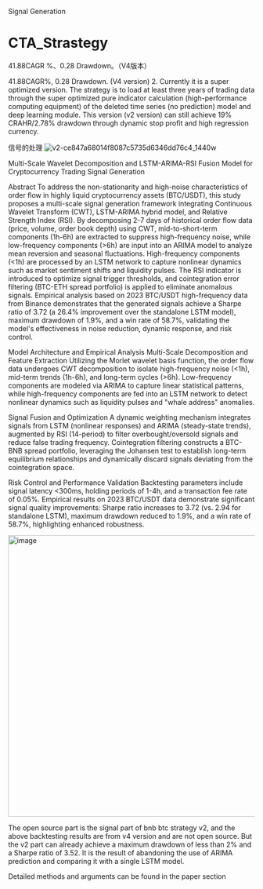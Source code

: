 Signal Generation
# CTA_Strastegy

41.88CAGR %、0.28 Drawdown。（V4版本）


41.88CAGR%, 0.28 Drawdown. (V4 version)
2. Currently it is a super optimized version. The strategy is to load at least three years of trading data through the super optimized pure indicator calculation (high-performance computing equipment) of the deleted time series (no prediction) model and deep learning module. This version (v2 version) can still achieve 19% CRAHR/2.78% drawdown through dynamic stop profit and high regression currency.




信号的处理
![v2-ce847a68014f8087c5735d6346dd76c4_1440w](https://github.com/user-attachments/assets/0b2694b2-09a7-4951-979e-bcf343a5afc3)

Multi-Scale Wavelet Decomposition and LSTM-ARIMA-RSI Fusion Model for Cryptocurrency Trading Signal Generation

Abstract
To address the non-stationarity and high-noise characteristics of order flow in highly liquid cryptocurrency assets (BTC/USDT), this study proposes a multi-scale signal generation framework integrating Continuous Wavelet Transform (CWT), LSTM-ARIMA hybrid model, and Relative Strength Index (RSI). By decomposing 2-7 days of historical order flow data (price, volume, order book depth) using CWT, mid-to-short-term components (1h-6h) are extracted to suppress high-frequency noise, while low-frequency components (>6h) are input into an ARIMA model to analyze mean reversion and seasonal fluctuations. High-frequency components (<1h) are processed by an LSTM network to capture nonlinear dynamics such as market sentiment shifts and liquidity pulses. The RSI indicator is introduced to optimize signal trigger thresholds, and cointegration error filtering (BTC-ETH spread portfolio) is applied to eliminate anomalous signals. Empirical analysis based on 2023 BTC/USDT high-frequency data from Binance demonstrates that the generated signals achieve a Sharpe ratio of 3.72 (a 26.4% improvement over the standalone LSTM model), maximum drawdown of 1.9%, and a win rate of 58.7%, validating the model's effectiveness in noise reduction, dynamic response, and risk control.

Model Architecture and Empirical Analysis
Multi-Scale Decomposition and Feature Extraction
Utilizing the Morlet wavelet basis function, the order flow data undergoes CWT decomposition to isolate high-frequency noise (<1h), mid-term trends (1h-6h), and long-term cycles (>6h). Low-frequency components are modeled via ARIMA to capture linear statistical patterns, while high-frequency components are fed into an LSTM network to detect nonlinear dynamics such as liquidity pulses and "whale address" anomalies.

Signal Fusion and Optimization
A dynamic weighting mechanism integrates signals from LSTM (nonlinear responses) and ARIMA (steady-state trends), augmented by RSI (14-period) to filter overbought/oversold signals and reduce false trading frequency. Cointegration filtering constructs a BTC-BNB spread portfolio, leveraging the Johansen test to establish long-term equilibrium relationships and dynamically discard signals deviating from the cointegration space.

Risk Control and Performance Validation
Backtesting parameters include signal latency <300ms, holding periods of 1-4h, and a transaction fee rate of 0.05%. Empirical results on 2023 BTC/USDT data demonstrate significant signal quality improvements: Sharpe ratio increases to 3.72 (vs. 2.94 for standalone LSTM), maximum drawdown reduced to 1.9%, and a win rate of 58.7%, highlighting enhanced robustness.


<img width="574" alt="image" src="https://github.com/user-attachments/assets/82a368ae-d1e5-4615-8c76-2c7d2499c0e5" />

The open source part is the signal part of bnb btc strategy v2, and the above backtesting results are from v4 version and are not open source. But the v2 part can already achieve a maximum drawdown of less than 2% and a Sharpe ratio of 3.52. It is the result of abandoning the use of ARIMA prediction and comparing it with a single LSTM model.

Detailed methods and arguments can be found in the paper section
